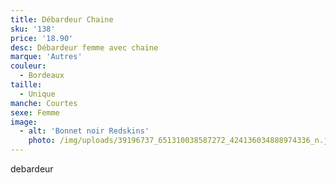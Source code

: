 ```yaml
---
title: Débardeur Chaine
sku: '138'
price: '18.90'
desc: Débardeur femme avec chaine
marque: 'Autres'
couleur:
  - Bordeaux
taille:
  - Unique
manche: Courtes
sexe: Femme
image:
  - alt: 'Bonnet noir Redskins'
    photo: /img/uploads/39196737_651310038587272_424136034888974336_n.jpg
---
```

debardeur
